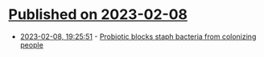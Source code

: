 # [Published on 2023-02-08](index.md)

* [2023-02-08, 19:25:51](https://news.ycombinator.com/item?id=34713431) - [Probiotic blocks staph bacteria from colonizing people](https://www.nih.gov/news-events/nih-research-matters/probiotic-blocks-staph-bacteria-colonizing-people)
